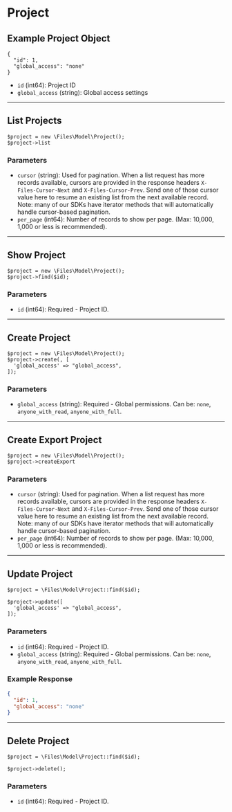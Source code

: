 # Project

## Example Project Object

```
{
  "id": 1,
  "global_access": "none"
}
```

* `id` (int64): Project ID
* `global_access` (string): Global access settings

---

## List Projects

```
$project = new \Files\Model\Project();
$project->list
```


### Parameters

* `cursor` (string): Used for pagination.  When a list request has more records available, cursors are provided in the response headers `X-Files-Cursor-Next` and `X-Files-Cursor-Prev`.  Send one of those cursor value here to resume an existing list from the next available record.  Note: many of our SDKs have iterator methods that will automatically handle cursor-based pagination.
* `per_page` (int64): Number of records to show per page.  (Max: 10,000, 1,000 or less is recommended).

---

## Show Project

```
$project = new \Files\Model\Project();
$project->find($id);
```


### Parameters

* `id` (int64): Required - Project ID.

---

## Create Project

```
$project = new \Files\Model\Project();
$project->create(, [
  'global_access' => "global_access",
]);
```


### Parameters

* `global_access` (string): Required - Global permissions.  Can be: `none`, `anyone_with_read`, `anyone_with_full`.

---

## Create Export Project

```
$project = new \Files\Model\Project();
$project->createExport
```


### Parameters

* `cursor` (string): Used for pagination.  When a list request has more records available, cursors are provided in the response headers `X-Files-Cursor-Next` and `X-Files-Cursor-Prev`.  Send one of those cursor value here to resume an existing list from the next available record.  Note: many of our SDKs have iterator methods that will automatically handle cursor-based pagination.
* `per_page` (int64): Number of records to show per page.  (Max: 10,000, 1,000 or less is recommended).

---

## Update Project

```
$project = \Files\Model\Project::find($id);

$project->update([
  'global_access' => "global_access",
]);
```

### Parameters

* `id` (int64): Required - Project ID.
* `global_access` (string): Required - Global permissions.  Can be: `none`, `anyone_with_read`, `anyone_with_full`.

### Example Response

```json
{
  "id": 1,
  "global_access": "none"
}
```

---

## Delete Project

```
$project = \Files\Model\Project::find($id);

$project->delete();
```

### Parameters

* `id` (int64): Required - Project ID.

